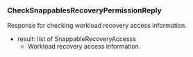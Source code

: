 ### CheckSnappablesRecoveryPermissionReply
Response for checking workload recovery access information.

- result: list of SnappableRecoveryAccesss
  - Workload recovery access information.

